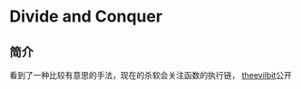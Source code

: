 # Divide and Conquer

##  简介

看到了一种比较有意思的手法，现在的杀软会关注函数的执行链， [theevilbit](https://gist.github.com/theevilbit)公开

